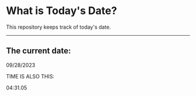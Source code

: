# What is Today's Date?
This repository keeps track of today's date.
* * *
 
## The current date:  
 09/28/2023 
  
  
 TIME IS ALSO THIS: 
  
 04:31.05 
  
  
